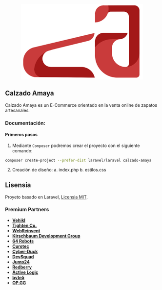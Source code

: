 <p align="center"><a href="https://calzadoamaya.com" target="_blank"><img src="public\img\calzado-amaya-color.svg" width="400" alt="Calzado Amaya Logo"></a></p>

## Calzado Amaya

Calzado Amaya es un E-Commerce orientado en la venta online de zapatos artesanales.

### Documentación:

#### Primeros pasos

1. Mediante `Composer` podremos crear el proyecto con el siguiente comando:

```bash
composer create-project --prefer-dist laravel/laravel calzado-amaya
```

2. Creación de diseño:
a. index.php
b. estilos.css


## Lisensia

Proyeto basado en Laravel, [Licensia MIT](https://opensource.org/licenses/MIT).

### Premium Partners

- **[Vehikl](https://vehikl.com/)**
- **[Tighten Co.](https://tighten.co)**
- **[WebReinvent](https://webreinvent.com/)**
- **[Kirschbaum Development Group](https://kirschbaumdevelopment.com)**
- **[64 Robots](https://64robots.com)**
- **[Curotec](https://www.curotec.com/services/technologies/laravel/)**
- **[Cyber-Duck](https://cyber-duck.co.uk)**
- **[DevSquad](https://devsquad.com/hire-laravel-developers)**
- **[Jump24](https://jump24.co.uk)**
- **[Redberry](https://redberry.international/laravel/)**
- **[Active Logic](https://activelogic.com)**
- **[byte5](https://byte5.de)**
- **[OP.GG](https://op.gg)**